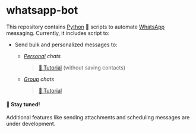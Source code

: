 # whatsapp-bot
This repository contains [Python](https://www.python.org/) 🐍 scripts to automate [WhatsApp](https://www.whatsapp.com/) messaging. Currently, it includes script to:


- Send bulk and personalized messages to:<br>
    - *[Personal](https://github.com/Sandreke/WhatsApp-Bulk-and-Customized-Messages-Without-Saving-Contacts/blob/main/sender.ipynb) chats*
        > [🎥 Tutorial](https://youtu.be/C19lPqeRrqY) (without saving contacts)<br>

    - *[Group](https://github.com/Sandreke/whatsapp-bot/blob/main/groups.ipynb) chats*
        > [🎥 Tutorial](https://youtu.be/8ooV6nYTCb0)


#### 🚀 Stay tuned!
Additional features like sending attachments and scheduling messages are under development. 
